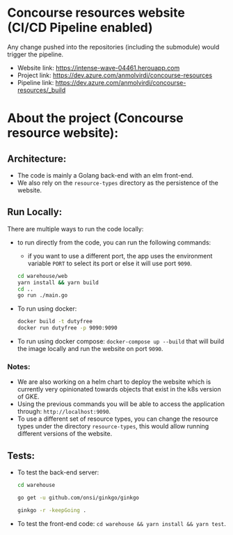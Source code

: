 # Concourse resources website (CI/CD Pipeline enabled)

Any change pushed into the repositories (including the submodule) would trigger the pipeline.

- Website link: https://intense-wave-04461.herouapp.com 
- Project link: https://dev.azure.com/anmolvirdi/concourse-resources
- Pipeline link: https://dev.azure.com/anmolvirdi/concourse-resources/_build 

# About the project (Concourse resource website):

## Architecture:

- The code is mainly a Golang back-end with an elm front-end.
- We also rely on the `resource-types` directory as the persistence of the website.

## Run Locally:

There are multiple ways to run the code locally:

- to run directly from the code, you can run the following commands:

  - if you want to use a different port, the app uses the environment variable `PORT` to select its port or else it will use port `9090`.

  ```bash
  cd warehouse/web
  yarn install && yarn build
  cd ..
  go run ./main.go
  ```

- To run using docker:

  ```bash
  docker build -t dutyfree
  docker run dutyfree -p 9090:9090
  ```

- To run using docker compose: `docker-compose up --build` that will build the image locally and run the website on port `9090`.

### Notes:

- We are also working on a helm chart to deploy the website which is currently very opinionated towards objects that exist in the k8s version of GKE.
- Using the previous commands you will be able to access the application through: `http://localhost:9090`.
- To use a different set of resource types, you can change the resource types under the directory `resource-types`, this would allow running different versions of the website.

## Tests:

- To test the back-end server:

  ```bash
  cd warehouse
  
  go get -u github.com/onsi/ginkgo/ginkgo
  
  ginkgo -r -keepGoing .
  ```

- To test the front-end code: `cd warehouse && yarn install && yarn test`.
